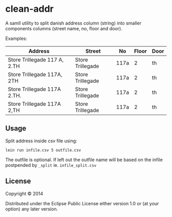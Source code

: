 # clean-addr

A samll utility to split danish address column (string) into smaller
components columns (street name, no, floor and door).

Examples:

Address                      | Street           | No   | Floor | Door
-----------------------------|------------------|------|-------|-----
Store Trillegade 117 A, 2.TH | Store Trillegade | 117a | 2     | th
Store Trillegade  117A,  2TH | Store Trillegade | 117a | 2     | th
Store Trillegade  117A 2.TH. | Store Trillegade | 117a | 2     | th
Store Trillegade 117A 2,TH   | Store Trillegade | 117a | 2     | th

## Usage

Split address inside csv file using:

    lein run infile.csv 5 outfile.csv

The outfile is optional. If left out the outfile name will be based on
the infile postpended by `_split` ie. `infile_split.csv`

## License

Copyright © 2014

Distributed under the Eclipse Public License either version 1.0 or (at
your option) any later version.
